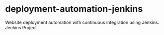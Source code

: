# deployment-automation-jenkins
Website deployment automation with continuous integration using Jenkins. 
Jenkins Project
